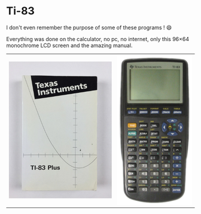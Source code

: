 # Ti-83

I don't even remember the purpose of some of these programs ! :smile:

Everything was done on the calculator, no pc, no internet, only this 96×64 monochrome LCD screen and the amazing manual.

<center>
<table>
    <tr>
        <td vlign="center"><img alt="Manuel" src="manuel.jpg" width="300"></td>
        <td vlign="center"><img alt="Ti-83" src="Ti-83.png"></td>
    </tr>
</table>
</center>
